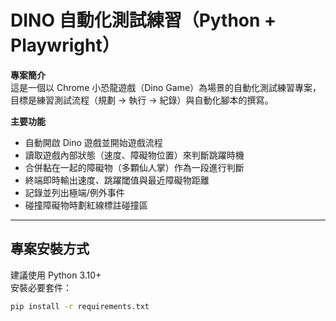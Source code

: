 # DINO 自動化測試練習（Python + Playwright）

**專案簡介**  
這是一個以 Chrome 小恐龍遊戲（Dino Game）為場景的自動化測試練習專案，目標是練習測試流程（規劃 → 執行 → 紀錄）與自動化腳本的撰寫。

**主要功能**
- 自動開啟 Dino 遊戲並開始遊戲流程
- 讀取遊戲內部狀態（速度、障礙物位置）來判斷跳躍時機
- 合併黏在一起的障礙物（多顆仙人掌）作為一段進行判斷
- 終端即時輸出速度、跳躍閾值與最近障礙物距離
- 記錄並列出極端/例外事件
- 碰撞障礙物時劃紅線標註碰撞區
---

## 專案安裝方式

建議使用 Python 3.10+  
安裝必要套件：
```bash
pip install -r requirements.txt
